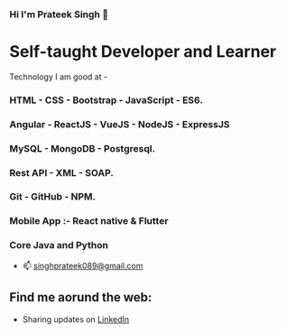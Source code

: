 ### Hi I'm Prateek Singh 👋



# Self-taught Developer and Learner
 Technology I am good at -
 ### HTML - CSS - Bootstrap - JavaScript - ES6.
 ### Angular - ReactJS - VueJS - NodeJS - ExpressJS
 ### MySQL - MongoDB - Postgresql.
 ### Rest API - XML - SOAP.
 ### Git - GitHub - NPM.
 ### Mobile App :- React native & Flutter
 ### Core Java and Python
- 📫 singhprateek089@gmail.com

## Find me aorund the web:

- Sharing updates on <a href="https://www.linkedin.com/in/prateek-singh-6ab984145/">LinkedIn</a>
